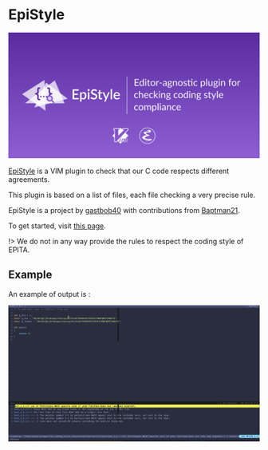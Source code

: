# EpiStyle

![banner](banner.png)

[EpiStyle](https://github.com/gastbob40/epistyle/) is a VIM plugin to check that our C code respects different agreements.

This plugin is based on a list of files, each file checking a very precise rule.

EpiStyle is a project by [gastbob40](https://github.com/gastbob40) with contributions from [Baptman21](https://github.com/bat021).

To get started, visit [this page](start.md).

!> We do not in any way provide the rules to respect the coding style of EPITA.


## Example

An example of output is :

![example](example.png)